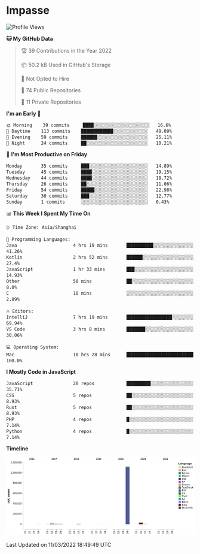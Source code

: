 # Impasse

<!--START_SECTION:waka-->
![Profile Views](http://img.shields.io/badge/Profile%20Views-11-blue)

**🐱 My GitHub Data** 

> 🏆 39 Contributions in the Year 2022
 > 
> 📦 50.2 kB Used in GitHub's Storage 
 > 
> 🚫 Not Opted to Hire
 > 
> 📜 74 Public Repositories 
 > 
> 🔑 11 Private Repositories  
 > 
**I'm an Early 🐤** 

```text
🌞 Morning    39 commits     ████░░░░░░░░░░░░░░░░░░░░░   16.6% 
🌆 Daytime    113 commits    ████████████░░░░░░░░░░░░░   48.09% 
🌃 Evening    59 commits     ██████░░░░░░░░░░░░░░░░░░░   25.11% 
🌙 Night      24 commits     ██░░░░░░░░░░░░░░░░░░░░░░░   10.21%

```
📅 **I'm Most Productive on Friday** 

```text
Monday       35 commits     ███░░░░░░░░░░░░░░░░░░░░░░   14.89% 
Tuesday      45 commits     ████░░░░░░░░░░░░░░░░░░░░░   19.15% 
Wednesday    44 commits     ████░░░░░░░░░░░░░░░░░░░░░   18.72% 
Thursday     26 commits     ██░░░░░░░░░░░░░░░░░░░░░░░   11.06% 
Friday       54 commits     █████░░░░░░░░░░░░░░░░░░░░   22.98% 
Saturday     30 commits     ███░░░░░░░░░░░░░░░░░░░░░░   12.77% 
Sunday       1 commits      ░░░░░░░░░░░░░░░░░░░░░░░░░   0.43%

```


📊 **This Week I Spent My Time On** 

```text
⌚︎ Time Zone: Asia/Shanghai

💬 Programming Languages: 
Java                     4 hrs 19 mins       ██████████░░░░░░░░░░░░░░░   41.26% 
Kotlin                   2 hrs 52 mins       ██████░░░░░░░░░░░░░░░░░░░   27.4% 
JavaScript               1 hr 33 mins        ███░░░░░░░░░░░░░░░░░░░░░░   14.93% 
Other                    50 mins             ██░░░░░░░░░░░░░░░░░░░░░░░   8.0% 
C                        18 mins             ░░░░░░░░░░░░░░░░░░░░░░░░░   2.89%

🔥 Editors: 
IntelliJ                 7 hrs 19 mins       █████████████████░░░░░░░░   69.94% 
VS Code                  3 hrs 8 mins        ███████░░░░░░░░░░░░░░░░░░   30.06%

💻 Operating System: 
Mac                      10 hrs 28 mins      █████████████████████████   100.0%

```

**I Mostly Code in JavaScript** 

```text
JavaScript               20 repos            █████████░░░░░░░░░░░░░░░░   35.71% 
CSS                      5 repos             ██░░░░░░░░░░░░░░░░░░░░░░░   8.93% 
Rust                     5 repos             ██░░░░░░░░░░░░░░░░░░░░░░░   8.93% 
PHP                      4 repos             █░░░░░░░░░░░░░░░░░░░░░░░░   7.14% 
Python                   4 repos             █░░░░░░░░░░░░░░░░░░░░░░░░   7.14%

```


**Timeline**

![Chart not found](https://raw.githubusercontent.com/impasse/impasse/master/charts/bar_graph.png) 


 Last Updated on 11/03/2022 18:49:49 UTC
<!--END_SECTION:waka-->
